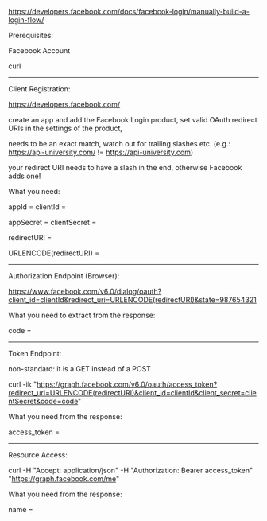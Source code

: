 https://developers.facebook.com/docs/facebook-login/manually-build-a-login-flow/



Prerequisites:

Facebook Account

curl



---

Client Registration:



https://developers.facebook.com/



create an app and add the Facebook Login product, set valid OAuth redirect URIs in the settings of the product,

needs to be an exact match, watch out for trailing slashes etc. (e.g.: https://api-university.com/ != https://api-university.com)



your redirect URI needs to have a slash in the end, otherwise Facebook adds one!



What you need:

appId = clientId =

appSecret = clientSecret =

redirectURI =

URLENCODE(redirectURI) =







---

Authorization Endpoint (Browser):



https://www.facebook.com/v6.0/dialog/oauth?client_id=clientId&redirect_uri=URLENCODE(redirectURI)&state=987654321



What you need to extract from the response:

code =



---

Token Endpoint:



non-standard: it is a GET instead of a POST



curl -ik "https://graph.facebook.com/v6.0/oauth/access_token?redirect_uri=URLENCODE(redirectURI)&client_id=clientId&client_secret=clientSecret&code=code"



What you need from the response:

access_token =



---

Resource Access:



curl -H "Accept: application/json" -H "Authorization: Bearer access_token" "https://graph.facebook.com/me"



What you need from the response:

name =